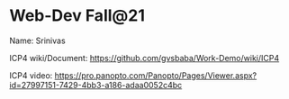 # Web-Dev Fall@21
Name: Srinivas

ICP4 wiki/Document: https://github.com/gvsbaba/Work-Demo/wiki/ICP4

ICP4 video: https://pro.panopto.com/Panopto/Pages/Viewer.aspx?id=27997151-7429-4bb3-a186-adaa0052c4bc
